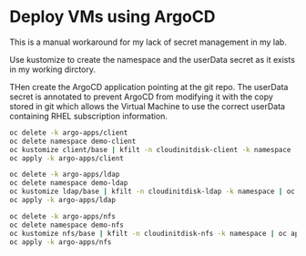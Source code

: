 # Deploy VMs using ArgoCD

This is a manual workaround for my lack of secret management in my lab.

Use kustomize to create the namespace and the userData secret as it exists in my working dirctory.

THen create the ArgoCD application pointing at the git repo. The userData secret is annotated to prevent ArgoCD from modifying it with the copy stored in git which allows the Virtual Machine to use the correct userData containing RHEL subscription information.

```bash
oc delete -k argo-apps/client
oc delete namespace demo-client
oc kustomize client/base | kfilt -n cloudinitdisk-client -k namespace | oc apply -f -
oc apply -k argo-apps/client

oc delete -k argo-apps/ldap
oc delete namespace demo-ldap
oc kustomize ldap/base | kfilt -n cloudinitdisk-ldap -k namespace | oc apply -f -
oc apply -k argo-apps/ldap

oc delete -k argo-apps/nfs
oc delete namespace demo-nfs
oc kustomize nfs/base | kfilt -n cloudinitdisk-nfs -k namespace | oc apply -f -
oc apply -k argo-apps/nfs
```